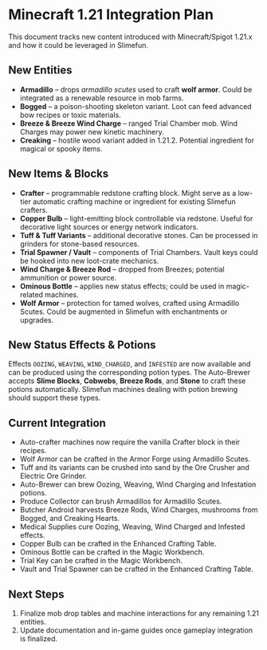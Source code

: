 # Minecraft 1.21 Integration Plan

This document tracks new content introduced with Minecraft/Spigot 1.21.x and how it could be leveraged in Slimefun.

## New Entities
- **Armadillo** – drops *armadillo scutes* used to craft **wolf armor**. Could be integrated as a renewable resource in mob farms.
- **Bogged** – a poison-shooting skeleton variant. Loot can feed advanced bow recipes or toxic materials.
- **Breeze & Breeze Wind Charge** – ranged Trial Chamber mob. Wind Charges may power new kinetic machinery.
- **Creaking** – hostile wood variant added in 1.21.2. Potential ingredient for magical or spooky items.

## New Items & Blocks
- **Crafter** – programmable redstone crafting block. Might serve as a low-tier automatic crafting machine or ingredient for existing Slimefun crafters.
- **Copper Bulb** – light-emitting block controllable via redstone. Useful for decorative light sources or energy network indicators.
- **Tuff & Tuff Variants** – additional decorative stones. Can be processed in grinders for stone-based resources.
- **Trial Spawner / Vault** – components of Trial Chambers. Vault keys could be hooked into new loot-crate mechanics.
- **Wind Charge & Breeze Rod** – dropped from Breezes; potential ammunition or power source.
- **Ominous Bottle** – applies new status effects; could be used in magic-related machines.
- **Wolf Armor** – protection for tamed wolves, crafted using Armadillo Scutes. Could be augmented in Slimefun with enchantments or upgrades.

## New Status Effects & Potions
Effects `OOZING`, `WEAVING`, `WIND_CHARGED`, and `INFESTED` are now available and can be produced using the corresponding potion types. The Auto-Brewer accepts **Slime Blocks**, **Cobwebs**, **Breeze Rods**, and **Stone** to craft these potions automatically. Slimefun machines dealing with potion brewing should support these types.

## Current Integration
- Auto-crafter machines now require the vanilla Crafter block in their recipes.
- Wolf Armor can be crafted in the Armor Forge using Armadillo Scutes.
- Tuff and its variants can be crushed into sand by the Ore Crusher and Electric Ore Grinder.
- Auto-Brewer can brew Oozing, Weaving, Wind Charging and Infestation potions.
- Produce Collector can brush Armadillos for Armadillo Scutes.
- Butcher Android harvests Breeze Rods, Wind Charges, mushrooms from Bogged, and Creaking Hearts.
- Medical Supplies cure Oozing, Weaving, Wind Charged and Infested effects.
- Copper Bulb can be crafted in the Enhanced Crafting Table.
- Ominous Bottle can be crafted in the Magic Workbench.
- Trial Key can be crafted in the Magic Workbench.
- Vault and Trial Spawner can be crafted in the Enhanced Crafting Table.

## Next Steps
1. Finalize mob drop tables and machine interactions for any remaining 1.21 entities.
2. Update documentation and in-game guides once gameplay integration is finalized.

